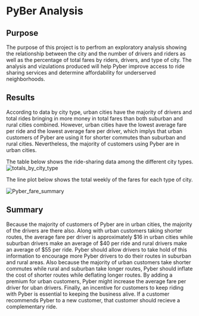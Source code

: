 # PyBer Analysis
## Purpose
The purpose of this project is to perfrom an exploratory analysis showing the relationship between the city and the number of drivers and riders as well as the percentage of total fares by riders, drivers, and type of city. The analysis and vizulations produced will help Pyber improve access to ride sharing services and determine affordability for underserved neighborhoods. 
## Results 
According to data by city type, urban cities have the majority of drivers and total rides bringing in more money in total fares than both suburban and rural cities combined. However, urban cities have the lowest average fare per ride and the lowest average fare per driver, which implys that urban customers of Pyber are using it for shorter commutes than suburban and rural cities. Nevertheless, the majority of customers using Pyber are in urban cities. 

The table below shows the ride-sharing data among the different city types. 
![totals_by_city_type](https://user-images.githubusercontent.com/75647359/104848188-745e8180-58a9-11eb-8c67-52557cd2b5c4.png)

The line plot below shows the total weekly of the fares for each type of city.

![Pyber_fare_summary](https://user-images.githubusercontent.com/75647359/104847722-79223600-58a7-11eb-83d0-f174572aa0c0.png)
## Summary 
Because the majority of customers of Pyber are in urban cities, the majority of the drivers are there also. Along with urban customers taking shorter routes, the average fare per driver is approximately $16 in urban cities while suburban drivers make an average of $40 per ride and rural drivers make an average of $55 per ride. Pyber should allow drivers to take hold of this information to encourage more Pyber drivers to do their routes in suburban and rural areas. Also because the majority of urban customers take shorter commutes while rural and suburban take longer routes, Pyber should inflate the cost of shorter routes while deflating longer routes. By adding a premium for urban customers, Pyber might increase the average fare per driver for uban drivers. Finally, an incentive for customers to keep riding with Pyber is essential to keeping the business alive. If a customer recommends Pyber to a new customer, that customer should recieve a complementary ride. 
